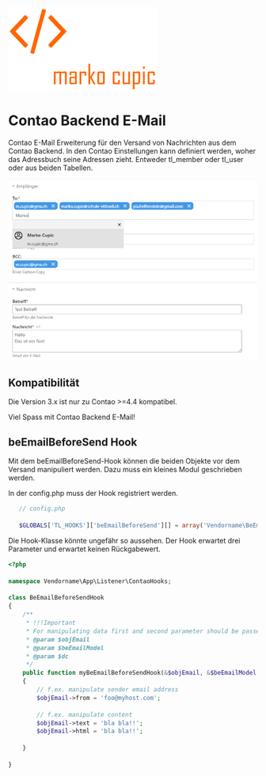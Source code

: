 ![Alt text](https://github.com/markocupic/markocupic/blob/main/logo.png "logo")

# Contao Backend E-Mail
Contao E-Mail Erweiterung für den Versand von Nachrichten aus dem Contao Backend. In den Contao Einstellungen kann definiert werden, woher das Adressbuch seine Adressen zieht. Entweder tl_member oder tl_user oder aus beiden Tabellen.

![Backend](docs/images/app-backend-screenshot.png "backend")

## Kompatibilität
Die Version 3.x ist nur zu Contao >=4.4 kompatibel.

Viel Spass mit Contao Backend E-Mail!

## beEmailBeforeSend Hook
Mit dem beEmailBeforeSend-Hook können die beiden Objekte vor dem Versand manipuliert werden. Dazu muss ein kleines Modul geschrieben werden.

In der config.php muss der Hook registriert werden.
```php
   // config.php

   $GLOBALS['TL_HOOKS']['beEmailBeforeSend'][] = array('Vendorname\BeEmailBeforeSendHook', 'myBeEmailBeforeSendHook');
```

Die Hook-Klasse könnte ungefähr so aussehen. Der Hook erwartet drei Parameter und erwartet keinen Rückgabewert.
```php
<?php

namespace Vendorname\App\Listener\ContaoHooks;

class BeEmailBeforeSendHook
{
    /**
     * !!!Important
     * For manipulating data first and second parameter should be passed by reference!
     * @param $objEmail
     * @param $beEmailModel
     * @param $dc
     */
    public function myBeEmailBeforeSendHook(&$objEmail, &$beEmailModel, $dc)
    {
        // f.ex. manipulate sender email address
        $objEmail->from = 'foo@myhost.com';

        // f.ex. manipulate content
        $objEmail->text = 'bla bla!!';
        $objEmail->html = 'bla bla!!';

    }

}

```
